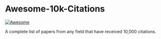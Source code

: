 # Awesome-10k-Citations
[![Awesome](https://awesome.re/badge.svg)](https://awesome.re)

A complete list of papers from any field that have received 10,000 citations.
